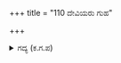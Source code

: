 +++
title = "110 ದೇವಿಯರು ಗುಹ"

+++

<details><summary>ಗದ್ಯ (ಕ.ಗ.ಪ) </summary>

110. ಪಾರ್ವತಿ, ಸುಬ್ರಹ್ಮಣ್ಯ, ಗಣಪತಿಯೇ ಮೊದಲಾದ ಪರಿವಾರಕ್ಕೆ ಅರ್ಜುನನು ನಮಸ್ಕರಿಸಿ, ಅವರ ದಯಾದೃಷ್ಟಿಯಿಂದ ರೋಮಾಂಚನಗೊಂಡನು. ಪರಮೇಶ್ವರನು ಕೈಲಾಸಗಿರಿಗೆ ಹಿಂದಿರುಗಿ, ತನ್ನ ಮನಸ್ಸಿನಲ್ಲಿ ಅರ್ಜುನನನ್ನು ಮೆಚ್ಚಿಕೊಂಡನು.
</details>
